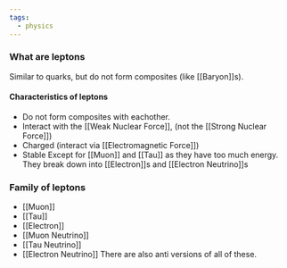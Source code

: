 ```yaml
---
tags:
  - physics
---
```

### What are leptons
Similar to quarks, but do not form composites (like [[Baryon]]s).
#### Characteristics of leptons
- Do not form composites with eachother.
- Interact with the [[Weak Nuclear Force]], (not the [[Strong Nuclear Force]])
- Charged (interact via [[Electromagnetic Force]])
- Stable 
	Except for [[Muon]] and [[Tau]] as they have too much energy. They break down into [[Electron]]s and [[Electron Neutrino]]s

### Family of leptons
- [[Muon]]
- [[Tau]]
- [[Electron]]
- [[Muon Neutrino]]
- [[Tau Neutrino]]
- [[Electron Neutrino]]
There are also anti versions of all of these.
